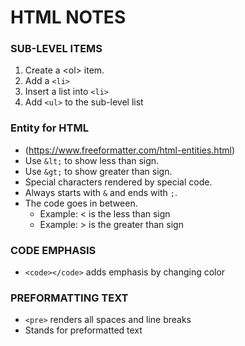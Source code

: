 # HTML NOTES

### SUB-LEVEL ITEMS

1. Create a &lt;ol&gt; item.
2. Add a `<li>`
3. Insert a list into `<li>`
4. Add `<ul>` to the sub-level list

### Entity for HTML

- (https://www.freeformatter.com/html-entities.html)
- Use `&lt;` to show less than sign.
- Use `&gt;` to show greater than sign.
- Special characters rendered by special code.
- Always starts with `&` and ends with `;`.
- The code goes in between.
   - Example: &lt; is the less than sign
   - Example: &gt; is the greater than sign

### CODE EMPHASIS

- `<code></code>` adds emphasis by changing color

### PREFORMATTING TEXT

- `<pre>` renders all spaces and line breaks
- Stands for preformatted text